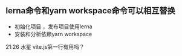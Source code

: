 ## lerna命令和yarn workspace命令可以相互替换 
- 初始化项目 ，发布项目使用lerna
- 安装和分析依赖yarn workspace


21:26
水星
vite.js第一行有用吗？ 
